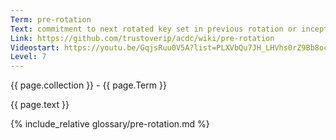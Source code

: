 ```yaml
---
Term: pre-rotation
Text: commitment to next rotated key set in previous rotation or inception event
Link: https://github.com/trustoverip/acdc/wiki/pre-rotation
Videostart: https://youtu.be/GqjsRuu0V5A?list=PLXVbQu7JH_LHVhs0rZ9Bb8ocyKlPljkaG&t=15m54s
Level: 7
---
```


{{ page.collection }} - {{ page.Term }}

   {{ page.text }}

{% include_relative glossary/pre-rotation.md %}
